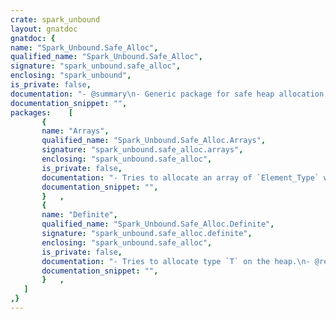 ```yaml
---
crate: spark_unbound
layout: gnatdoc
gnatdoc: {
name: "Spark_Unbound.Safe_Alloc",
qualified_name: "Spark_Unbound.Safe_Alloc",
signature: "spark_unbound.safe_alloc",
enclosing: "spark_unbound",
is_private: false,
documentation: "- @summary\n- Generic package for safe heap allocation of type `T` whose size is known at compile time. \n-\n- @description\n- Generic package for safe heap allocation of type `T` whose size is known at compile time.\n- Type `T_Acc` is used to access the allocated instance of type `T`.",
documentation_snippet: "",
packages:    [
       {
       name: "Arrays",
       qualified_name: "Spark_Unbound.Safe_Alloc.Arrays",
       signature: "spark_unbound.safe_alloc.arrays",
       enclosing: "spark_unbound.safe_alloc",
       is_private: false,
       documentation: "- Tries to allocate an array of `Element_Type` with range from `First` to `Last` on the heap.\n- @param First Sets the lower bound for the allocated array.\n- @param Last Sets the upper bound for the allocated array.\n- @return `null` if `Storage_Error` was raised.\n\n@formal Element_Type\n@formal Index_Type\n@formal Array_Type\n@formal Array_Type_Acc",
       documentation_snippet: "",
       }   ,
       {
       name: "Definite",
       qualified_name: "Spark_Unbound.Safe_Alloc.Definite",
       signature: "spark_unbound.safe_alloc.definite",
       enclosing: "spark_unbound.safe_alloc",
       is_private: false,
       documentation: "- Tries to allocate type `T` on the heap.\n- @return `null` if `Storage_Error` was raised.\n\n@formal T\n@formal T_Acc",
       documentation_snippet: "",
       }   ,
   ]
,}
---
```


